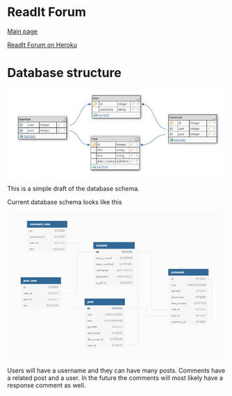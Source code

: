 # ReadIt Forum
[Main page](https://github.com/porrasm/tsoha-2019)

[ReadIt Forum on Heroku](https://readit-forum.herokuapp.com/)

# Database structure

![Database schema idea](https://github.com/porrasm/tsoha-2019/blob/master/documentation/database_schema_idea.png)

This is a simple draft of the database schema.

Current database schema looks like this

![Current database schema](https://github.com/porrasm/tsoha-2019/blob/master/documentation/database_schema.png)

Users will have a username and they can have many posts. Comments have a related post and a user. In the future the comments will most likely have a response comment as well.
